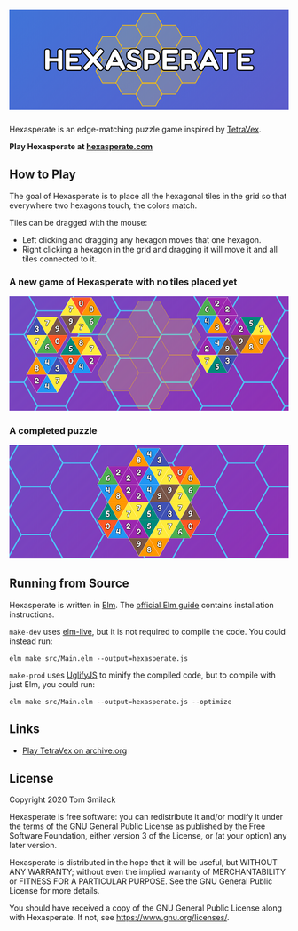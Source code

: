 # ![Hexasperate title card](assets/hexasperate-title.png)

Hexasperate is an edge-matching puzzle game inspired by [TetraVex](#links).

**Play Hexasperate at [hexasperate.com](https://hexasperate.com)**

## How to Play

The goal of Hexasperate is to place all the hexagonal tiles in the grid so that everywhere two hexagons touch, the colors match.

Tiles can be dragged with the mouse:
* Left clicking and dragging any hexagon moves that one hexagon.
* Right clicking a hexagon in the grid and dragging it will move it and all tiles connected to it.

### A new game of Hexasperate with no tiles placed yet
![A new game of Hexasperate](assets/goal-before.png)

### A completed puzzle
![A completed game of Hexasperate](assets/goal-after.png)

## Running from Source
Hexasperate is written in [Elm](https://elm-lang.org). The [official Elm guide](https://guide.elm-lang.org) contains installation instructions.

`make-dev` uses [elm-live](https://github.com/wking-io/elm-live), but it is not required to compile the code. You could instead run:

    elm make src/Main.elm --output=hexasperate.js

`make-prod` uses [UglifyJS](https://www.npmjs.com/package/uglify-js) to minify the compiled code, but to compile with just Elm, you could run:

    elm make src/Main.elm --output=hexasperate.js --optimize

## Links

* [Play TetraVex on archive.org](https://archive.org/details/win3_TetraVex)

## License
Copyright 2020 Tom Smilack

Hexasperate is free software: you can redistribute it and/or modify
it under the terms of the GNU General Public License as published by
the Free Software Foundation, either version 3 of the License, or
(at your option) any later version.

Hexasperate is distributed in the hope that it will be useful,
but WITHOUT ANY WARRANTY; without even the implied warranty of
MERCHANTABILITY or FITNESS FOR A PARTICULAR PURPOSE.  See the
GNU General Public License for more details.

You should have received a copy of the GNU General Public License
along with Hexasperate.  If not, see <https://www.gnu.org/licenses/>.
